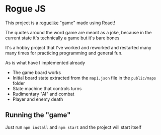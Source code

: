 # Rogue JS

This project is a [roguelike](https://en.wikipedia.org/wiki/Roguelike) "game" made using React!

The quotes around the word game are meant as a joke, because in the current state it's technically a game but it's bare bones

It's a hobby project that I've worked and reworked and restarted many many times for practicing programming and general fun.

As is what have I implemented already 
- The game board works 
- Initial board state extracted from the `map1.json` file in the `public/maps` folder
- State machine that controls turns
- Rudimentary "AI" and combat
- Player and enemy death

## Running the "game"

Just run `npm install` and `npm start` and the project will start itself
